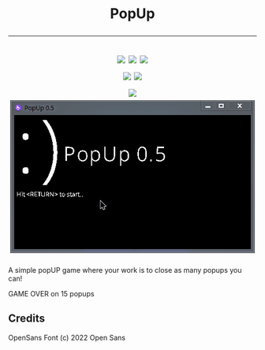<h1 align="center">
  PopUp
  <hr>
  <img src="https://img.shields.io/badge/Code_Size-3.9 KB-blue.svg?style=for-the-badge">
  <img src="https://img.shields.io/badge/License-MIT-yellow?style=for-the-badge">
  <img src="https://img.shields.io/github/commit-activity/w/whmsft/popup?style=for-the-badge">
  <br>
  <a href="https://wren.io"> <img src="https://img.shields.io/badge/Written%20in-wren-grey.svg?style=for-the-badge"></a>
  <a href="https://domeengine.com"> <img src="https://img.shields.io/badge/Made%20with-dome-8d3cff.svg?style=for-the-badge"> </a>
  <br>
  <img src="https://img.shields.io/badge/status-stable-green.svg?style=for-the-badge">
  
  <br>
  <img src="./gameplay.gif">
</h1>


A simple popUP game where your work is to close as many popups you can!

GAME OVER on 15 popups

## Credits

OpenSans Font (c) 2022 Open Sans
